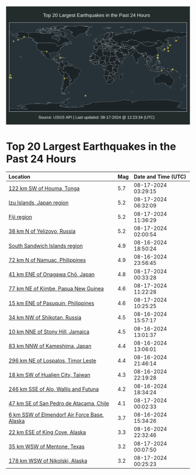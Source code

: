 ![Map](./map.png)

# Top 20 Largest Earthquakes in the Past 24 Hours

| Location | Mag | Date and Time (UTC) |
|:---|:---|:---|
| [122 km SW of Houma, Tonga](https://earthquake.usgs.gov/earthquakes/eventpage/us7000n7kb) | 5.7 | 08-17-2024 03:29:15 |
| [Izu Islands, Japan region](https://earthquake.usgs.gov/earthquakes/eventpage/us7000n7kx) | 5.2 | 08-17-2024 06:32:09 |
| [Fiji region](https://earthquake.usgs.gov/earthquakes/eventpage/us7000n7lt) | 5.2 | 08-17-2024 11:36:29 |
| [38 km N of Yelizovo, Russia](https://earthquake.usgs.gov/earthquakes/eventpage/us7000n7jv) | 5.2 | 08-17-2024 02:00:54 |
| [South Sandwich Islands region](https://earthquake.usgs.gov/earthquakes/eventpage/us7000n7gx) | 4.9 | 08-16-2024 18:50:24 |
| [72 km N of Namuac, Philippines](https://earthquake.usgs.gov/earthquakes/eventpage/us7000n7j5) | 4.9 | 08-16-2024 23:56:45 |
| [41 km ENE of Onagawa Chō, Japan](https://earthquake.usgs.gov/earthquakes/eventpage/us7000n7jh) | 4.8 | 08-17-2024 00:33:28 |
| [77 km NE of Kimbe, Papua New Guinea](https://earthquake.usgs.gov/earthquakes/eventpage/us7000n7lr) | 4.6 | 08-17-2024 11:22:28 |
| [15 km ENE of Pasuquin, Philippines](https://earthquake.usgs.gov/earthquakes/eventpage/us7000n7lm) | 4.6 | 08-17-2024 10:25:25 |
| [34 km NW of Shikotan, Russia](https://earthquake.usgs.gov/earthquakes/eventpage/us7000n7ft) | 4.5 | 08-16-2024 15:57:17 |
| [10 km NNE of Stony Hill, Jamaica](https://earthquake.usgs.gov/earthquakes/eventpage/us7000n7dv) | 4.5 | 08-16-2024 13:01:37 |
| [83 km NNW of Kameshima, Japan](https://earthquake.usgs.gov/earthquakes/eventpage/us7000n7dx) | 4.4 | 08-16-2024 13:06:01 |
| [296 km NE of Lospalos, Timor Leste](https://earthquake.usgs.gov/earthquakes/eventpage/us7000n7ii) | 4.4 | 08-16-2024 21:46:14 |
| [18 km SW of Hualien City, Taiwan](https://earthquake.usgs.gov/earthquakes/eventpage/us7000n7ir) | 4.3 | 08-16-2024 22:19:28 |
| [246 km SSE of Alo, Wallis and Futuna](https://earthquake.usgs.gov/earthquakes/eventpage/us7000n7gr) | 4.2 | 08-16-2024 18:34:24 |
| [47 km SE of San Pedro de Atacama, Chile](https://earthquake.usgs.gov/earthquakes/eventpage/us7000n7j8) | 4.1 | 08-17-2024 00:02:33 |
| [6 km SSW of Elmendorf Air Force Base, Alaska](https://earthquake.usgs.gov/earthquakes/eventpage/ak024aiz7bgz) | 3.7 | 08-16-2024 15:34:26 |
| [22 km ESE of King Cove, Alaska](https://earthquake.usgs.gov/earthquakes/eventpage/us7000n7is) | 3.3 | 08-16-2024 22:32:46 |
| [35 km WSW of Mentone, Texas](https://earthquake.usgs.gov/earthquakes/eventpage/tx2024qckl) | 3.2 | 08-17-2024 00:07:50 |
| [178 km WSW of Nikolski, Alaska](https://earthquake.usgs.gov/earthquakes/eventpage/us7000n7jl) | 3.2 | 08-17-2024 00:25:23 |
